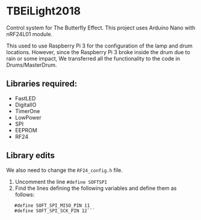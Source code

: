 # TBEiLight2018
Control system for The Butterfly Effect. This project uses Arduino Nano with nRF24L01 module.

This used to use Raspberry Pi 3 for the configuration of the lamp and drum locations.
However, since the Raspberry Pi 3 broke inside the drum due to rain or some impact,
We transferred all the functionality to the code in Drums/MasterDrum.

## Libraries required:
- FastLED
- DigitalIO
- TimerOne
- LowPower
- SPI
- EEPROM
- RF24

## Library edits
We also need to change the `RF24_config.h` file.
1. Uncomment the line `#define SOFTSPI`
2. Find the lines defining the following variables and define them as follows:
```#define SOFT_SPI_MOSI_PIN 10
   #define SOFT_SPI_MISO_PIN 11
   #define SOFT_SPI_SCK_PIN 12```

